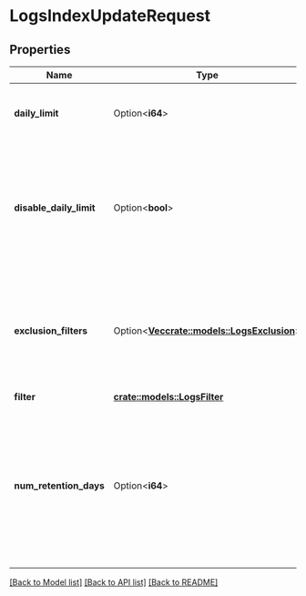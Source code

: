 # LogsIndexUpdateRequest

## Properties

Name | Type | Description | Notes
------------ | ------------- | ------------- | -------------
**daily_limit** | Option<**i64**> | The number of log events you can send in this index per day before you are rate-limited. | [optional]
**disable_daily_limit** | Option<**bool**> | If true, sets the `daily_limit` value to null and the index is not limited on a daily basis (any specified `daily_limit` value in the request is ignored). If false or omitted, the index's current `daily_limit` is maintained. | [optional]
**exclusion_filters** | Option<[**Vec<crate::models::LogsExclusion>**](LogsExclusion.md)> | An array of exclusion objects. The logs are tested against the query of each filter, following the order of the array. Only the first matching active exclusion matters, others (if any) are ignored. | [optional]
**filter** | [**crate::models::LogsFilter**](LogsFilter.md) |  | 
**num_retention_days** | Option<**i64**> | The number of days before logs are deleted from this index. Available values depend on retention plans specified in your organization's contract/subscriptions.  **Note:** Changing the retention for an index adjusts the length of retention for all logs already in this index. It may also affect billing. | [optional]

[[Back to Model list]](../README.md#documentation-for-models) [[Back to API list]](../README.md#documentation-for-api-endpoints) [[Back to README]](../README.md)


